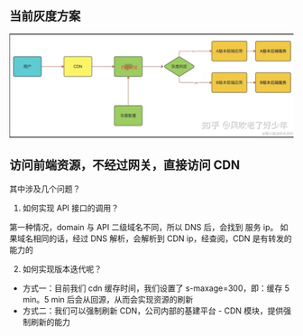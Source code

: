 ## 当前灰度方案

![alt text](./assets/ToCDN.jpg)

## 访问前端资源，不经过网关，直接访问 CDN

其中涉及几个问题？

1. 如何实现 API 接口的调用？

第一种情况，domain 与 API 二级域名不同，所以 DNS 后，会找到 服务 ip。
如果域名相同的话，经过 DNS 解析，会解析到 CDN ip，经查阅，CDN 是有转发的能力的


2. 如何实现版本迭代呢？

- 方式一：目前我们 cdn 缓存时间，我们设置了 s-maxage=300，即：缓存 5 min。5 min 后会从回源，从而会实现资源的刷新
- 方式二：我们可以强制刷新 CDN，公司内部的基建平台 - CDN 模块，提供强制刷新的能力
